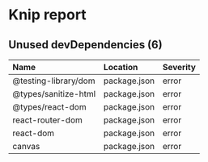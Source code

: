 # Knip report

## Unused devDependencies (6)

| Name                 | Location     | Severity |
| :------------------- | :----------- | :------- |
| @testing-library/dom | package.json | error    |
| @types/sanitize-html | package.json | error    |
| @types/react-dom     | package.json | error    |
| react-router-dom     | package.json | error    |
| react-dom            | package.json | error    |
| canvas               | package.json | error    |

